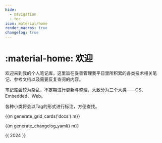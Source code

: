```yaml
---
hide:
  - navigation
  - toc
icon: material/home
render_macros: true
changelog: true
---
```


# :material-home: 欢迎

欢迎来到我的个人笔记库，这里旨在妥善管理我平日里所积累的各类技术相关笔记、参考文档以及需要反复查阅的内容。

笔记库会较为杂乱，不定期进行更新与整理，大致分为三个大类——CS、Embedded、Web。

各种小类将会以Tag的形式进行标注，方便查找。

<div id="grid-cards-container" class="grid cards" markdown>
{{m generate_grid_cards('docs') m}}
</div>

{{m generate_changelog_yaml() m}}

{{ 2024 }}


